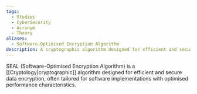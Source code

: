 ```yaml
---
tags:
  - Studies
  - CyberSecurity
  - Acronym
  - Theory
aliases:
  - Software-Optimised Encryption Algorithm
description: A cryptographic algorithm designed for efficient and secure data encryption.
---
```

SEAL (Software-Optimised Encryption Algorithm) is a [[Cryptology|cryptographic]] algorithm designed for efficient and secure data encryption, often tailored for software implementations with optimised performance characteristics.